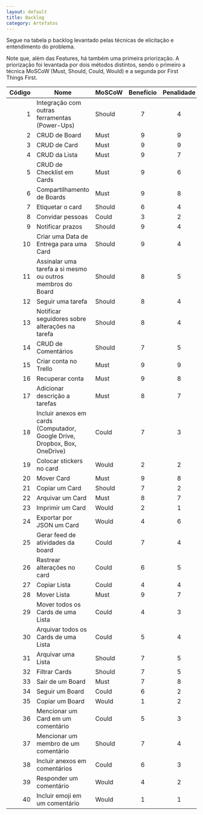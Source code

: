 ```yaml
---
layout: default
title: Backlog
category: Artefatos
---
```


Segue na tabela p backlog levantado pelas técnicas de elicitação e entendimento do problema.

Note que, além das Features, há também uma primeira priorização. A priorização foi levantada por dois métodos distintos, sendo o primeiro a técnica MoSCoW (Must, Should, Could, Would) e a segunda por First Things First.

|  Código | Nome | MoSCoW | Benefício | Penalidade | Custo | Risco | Prioridade |
|  ------: | ------ | ------ | :------: | :------: | :------: | :------: | :------ |
|  1 | Integração com outras ferramentas (Power-Ups) | Should | 7 | 4 | 2 | 7 | 1.2222222222222223 |
|  2 | CRUD de Board | Must | 9 | 9 | 3 | 2 | 3.6 |
|  3 | CRUD de Card | Must | 9 | 9 | 3 | 2 | 3.6 |
|  4 | CRUD da Lista | Must | 9 | 7 | 3 | 2 | 3.2 |
|  5 | CRUD de Checklist em Cards | Must | 9 | 6 | 4 | 2 | 2.5 |
|  6 | Compartilhamento de Boards | Must | 9 | 8 | 3 | 3 | 2.8333333333333335 |
|  7 | Etiquetar o card | Should | 6 | 4 | 2 | 1 | 3.3333333333333335 |
|  8 | Convidar pessoas | Could | 3 | 2 | 2 | 3 | 1 |
|  9 | Notificar prazos | Should | 9 | 4 | 4 | 3 | 1.8571428571428572 |
|  10 | Criar uma Data de Entrega para uma Card | Should | 9 | 4 | 2 | 2 | 3.25 |
|  11 | Assinalar uma tarefa a si mesmo ou outros membros do Board | Should | 8 | 5 | 3 | 3 | 2.1666666666666665 |
|  12 | Seguir uma tarefa | Should | 8 | 4 | 3 | 2 | 2.4 |
|  13 | Notificar seguidores sobre alterações na tarefa | Should | 8 | 4 | 4 | 4 | 1.5 |
|  14 | CRUD de Comentários | Should | 7 | 5 | 3 | 3 | 2 |
|  15 | Criar conta no Trello | Must | 9 | 9 | 2 | 2 | 4.5 |
|  16 | Recuperar conta | Must | 9 | 8 | 4 | 4 | 2.125 |
|  17 | Adicionar descrição a tarefas | Must | 8 | 7 | 3 | 3 | 2.5 |
|  18 | Incluir anexos em cards (Computador, Google Drive, Dropbox, Box, OneDrive) | Could | 7 | 3 | 4 | 6 | 1 |
|  19 | Colocar stickers no card | Would | 2 | 2 | 3 | 3 | 0.6666666666666666 |
|  20 | Mover Card | Must | 9 | 8 | 3 | 3 | 2.8333333333333335 |
|  21 | Copiar um Card | Should | 7 | 2 | 3 | 3 | 1.5 |
|  22 | Arquivar um Card | Must | 8 | 7 | 3 | 5 | 1.875 |
|  23 | Imprimir um Card | Would | 2 | 1 | 4 | 2 | 0.5 |
|  24 | Exportar por JSON um Card | Would | 4 | 6 | 3 | 4 | 1.4285714285714286 |
|  25 | Gerar feed de atividades da board | Could | 7 | 4 | 5 | 4 | 1.2222222222222223 |
|  26 | Rastrear alterações no card | Could | 6 | 5 | 5 | 5 | 1.1 |
|  27 | Copiar Lista | Could | 4 | 4 | 3 | 2 | 2 |
|  28 | Mover Lista | Must | 9 | 7 | 3 | 2 | 3.2 |
|  29 | Mover todos os Cards de uma Lista | Could | 4 | 3 | 4 | 2 | 1.1666666666666667 |
|  30 | Arquivar todos os Cards de uma Lista | Could | 5 | 4 | 5 | 6 | 0.8181818181818182 |
|  31 | Arquivar uma Lista | Should | 7 | 5 | 4 | 5 | 1.3333333333333333 |
|  32 | Filtrar Cards | Should | 7 | 5 | 5 | 4 | 1.3333333333333333 |
|  33 | Sair de um Board | Must | 7 | 8 | 2 | 2 | 3.75 |
|  34 | Seguir um Board | Could | 6 | 2 | 4 | 4 | 1 |
|  35 | Copiar um Board | Would | 1 | 2 | 4 | 3 | 0.42857142857142855 |
|  36 | Mencionar um Card em um comentário | Could | 5 | 3 | 5 | 3 | 1 |
|  37 | Mencionar um membro de um comentário | Should | 7 | 4 | 5 | 3 | 1.375 |
|  38 | Incluir anexos em comentários | Could | 6 | 3 | 7 | 4 | 0.8181818181818182 |
|  39 | Responder um comentário | Would | 4 | 2 | 3 | 5 | 0.75 |
|  40 | Incluir emoji em um comentário | Would | 1 | 1 | 3 | 1 | 0.5 |